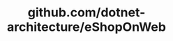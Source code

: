 ---
layout: post
title: github.com/dotnet-architecture/eShopOnWeb
categories: link
tags: [انگلیسی, برنامه‌نویسی]
---